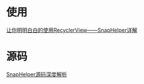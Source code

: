 # 使用

[让你明明白白的使用RecyclerView——SnapHelper详解](https://www.jianshu.com/p/e54db232df62)

# 源码
[SnapHelper源码深度解析](http://www.jcodecraeer.com/a/anzhuokaifa/2018/1109/12472.html)